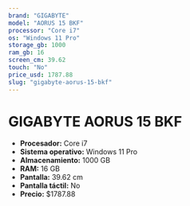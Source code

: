 ```yaml
---
brand: "GIGABYTE"
model: "AORUS 15 BKF"
processor: "Core i7"
os: "Windows 11 Pro"
storage_gb: 1000
ram_gb: 16
screen_cm: 39.62
touch: "No"
price_usd: 1787.88
slug: "gigabyte-aorus-15-bkf"
---
```


# GIGABYTE AORUS 15 BKF

- **Procesador:** Core i7
- **Sistema operativo:** Windows 11 Pro
- **Almacenamiento:** 1000 GB
- **RAM:** 16 GB
- **Pantalla:** 39.62 cm
- **Pantalla táctil:** No
- **Precio:** $1787.88
